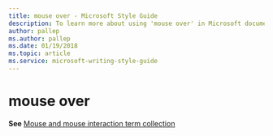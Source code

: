 ```yaml
---
title: mouse over - Microsoft Style Guide
description: To learn more about using 'mouse over' in Microsoft documents, see 'Mouse and mouse interaction terms.'
author: pallep
ms.author: pallep
ms.date: 01/19/2018
ms.topic: article
ms.service: microsoft-writing-style-guide
---
```


# mouse over

**See** [Mouse and mouse interaction term collection](~/a-z-word-list-term-collections/term-collections/mouse-mouse-interaction-terms.md)
